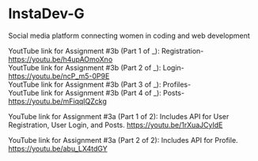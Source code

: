 # InstaDev-G
 Social media platform connecting women in coding and web development
 
YoutTube link for Assignment #3b (Part 1 of _): Registration- https://youtu.be/h4upAOmoXno <br />
YoutTube link for Assignment #3b (Part 2 of _): Login- https://youtu.be/ncP_m5-0P9E <br />
YoutTube link for Assignment #3b (Part 3 of _): Profiles- <br />
YoutTube link for Assignment #3b (Part 4 of _): Posts- https://youtu.be/mFiqqIQZckg


YouTube link for Assignment #3a (Part 1 of 2): Includes API for User Registration, User Login, and Posts.
https://youtu.be/1rXuaJCyIdE

YouTube link for Assignment #3a (Part 2 of 2): Includes API for Profile. https://youtu.be/abu_LX4tdGY

